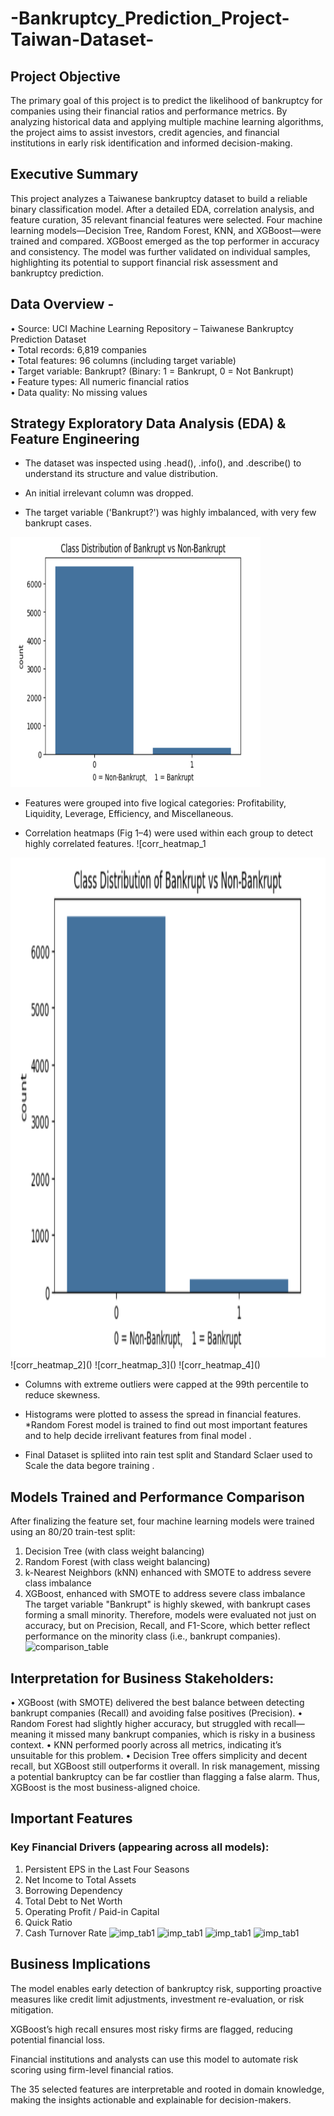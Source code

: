 # -Bankruptcy_Prediction_Project-Taiwan-Dataset-

## Project Objective
The primary goal of this project is to predict the likelihood of bankruptcy for companies using their financial ratios and performance metrics. By analyzing historical data and applying multiple machine learning algorithms, the project aims to assist investors, credit agencies, and financial institutions in early risk identification and informed decision-making.
## Executive Summary
This project analyzes a Taiwanese bankruptcy dataset to build a reliable binary classification model. After a detailed EDA, correlation analysis, and feature curation, 35 relevant financial features were selected. Four machine learning models—Decision Tree, Random Forest, KNN, and XGBoost—were trained and compared. XGBoost emerged as the top performer in accuracy and consistency. The model was further validated on individual samples, highlighting its potential to support financial risk assessment and bankruptcy prediction.

## Data Overview - 
•	Source: UCI Machine Learning Repository – Taiwanese Bankruptcy Prediction Dataset <br>
•	Total records: 6,819 companies <br>
•	Total features: 96 columns (including target variable) <br>
•	Target variable: Bankrupt? (Binary: 1 = Bankrupt, 0 = Not Bankrupt) <br>
•	Feature types: All numeric financial ratios <br>
•	Data quality: No missing values <br>

## Strategy Exploratory Data Analysis (EDA) & Feature Engineering

* The dataset was inspected using .head(), .info(), and .describe() to understand its structure and value distribution. <br>

* An initial irrelevant column was dropped.<br>

* The target variable ('Bankrupt?') was highly imbalanced, with very few bankrupt cases.<br>

<img src="https://github.com/Rima-tech/-Bankruptcy_Prediction_Project-Taiwan-Dataset-/blob/c716a78688132bd49b079e72d503c91bd16e1445/Images/bankrupt_cls_.png" alt=" bankruptcey_class_dist" width="400" height="400">

* Features were grouped into five logical categories: Profitability, Liquidity, Leverage, Efficiency, and Miscellaneous.

* Correlation heatmaps (Fig 1–4) were used within each group to detect highly correlated features.
![corr_heatmap_1

<img src="https://github.com/Rima-tech/-Bankruptcy_Prediction_Project-Taiwan-Dataset-/blob/c716a78688132bd49b079e72d503c91bd16e1445/Images/bankrupt_cls_.png" alt=" corr_heatmap_1" width="800" height="800">
![corr_heatmap_2]()
![corr_heatmap_3]()
![corr_heatmap_4]()

* Columns with extreme outliers were capped at the 99th percentile to reduce skewness.

* Histograms were plotted to assess the spread  in financial features.
*Random Forest model is trained to find out most important features and to help decide irrelivant features from final model . 
* Final Dataset is spliited into rain test split  and Standard Sclaer used to Scale the data begore training . 

## Models Trained and Performance Comparison
After finalizing the feature set, four machine learning models were trained using an 80/20 train-test split:
1.	Decision Tree (with class weight balancing)
2.	Random Forest (with class weight balancing)
3.	k-Nearest Neighbors (kNN) enhanced with SMOTE to address severe class imbalance
4.	XGBoost, enhanced with SMOTE to address severe class imbalance<br>
The target variable "Bankrupt" is highly skewed, with bankrupt cases forming a small minority. Therefore, models were evaluated not just on accuracy, but on Precision, Recall, and F1-Score, which better reflect performance on the minority class (i.e., bankrupt companies).
![comparison_table]()

## Interpretation for Business Stakeholders:
•	XGBoost (with SMOTE) delivered the best balance between detecting bankrupt companies (Recall) and avoiding false positives (Precision).
•	Random Forest had slightly higher accuracy, but struggled with recall—meaning it missed many bankrupt companies, which is risky in a business context.
•	KNN performed poorly across all metrics, indicating it’s unsuitable for this problem.
•	Decision Tree offers simplicity and decent recall, but XGBoost still outperforms it overall.
In risk management, missing a potential bankruptcy can be far costlier than flagging a false alarm. Thus, XGBoost is the most business-aligned choice.

## Important Features 
### Key Financial Drivers (appearing across all models):
1. Persistent EPS in the Last Four Seasons
2. Net Income to Total Assets
3. Borrowing Dependency
4. Total Debt to Net Worth
5. Operating Profit / Paid-in Capital
6. Quick Ratio
7. Cash Turnover Rate
![imp_tab1]()
![imp_tab1]()
![imp_tab1]()
![imp_tab1]()

## Business Implications
The model enables early detection of bankruptcy risk, supporting proactive measures like credit limit adjustments, investment re-evaluation, or risk mitigation.

XGBoost’s high recall ensures most risky firms are flagged, reducing potential financial loss.

Financial institutions and analysts can use this model to automate risk scoring using firm-level financial ratios.

The 35 selected features are interpretable and rooted in domain knowledge, making the insights actionable and explainable for decision-makers.

